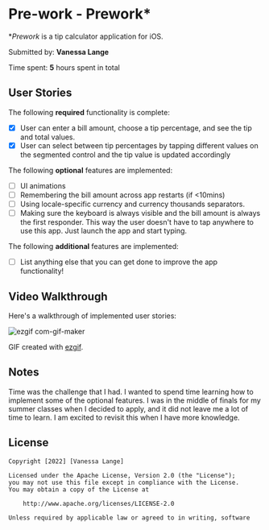 # Pre-work - Prework*

**Prework* is a tip calculator application for iOS.

Submitted by: **Vanessa Lange**

Time spent: **5** hours spent in total

## User Stories

The following **required** functionality is complete:

* [x] User can enter a bill amount, choose a tip percentage, and see the tip and total values.
* [x] User can select between tip percentages by tapping different values on the segmented control and the tip value is updated accordingly

The following **optional** features are implemented:

* [ ] UI animations
* [ ] Remembering the bill amount across app restarts (if <10mins)
* [ ] Using locale-specific currency and currency thousands separators.
* [ ] Making sure the keyboard is always visible and the bill amount is always the first responder. This way the user doesn't have to tap anywhere to use this app. Just launch the app and start typing.

The following **additional** features are implemented:

- [ ] List anything else that you can get done to improve the app functionality!

## Video Walkthrough

Here's a walkthrough of implemented user stories:

![ezgif com-gif-maker](https://user-images.githubusercontent.com/67447055/185728166-4d6e42ba-53dc-4eec-9be9-3dab1bacc14b.gif)


GIF created with [ezgif](https://ezgif.com).

## Notes

Time was the challenge that I had. I wanted to spend time learning how to implement some of the optional features. I was in the middle of finals for my summer classes when I decided to apply, and it did not leave me a lot of time to learn. I am excited to revisit this when I have more knowledge. 


## License

    Copyright [2022] [Vanessa Lange]

    Licensed under the Apache License, Version 2.0 (the "License");
    you may not use this file except in compliance with the License.
    You may obtain a copy of the License at

        http://www.apache.org/licenses/LICENSE-2.0

    Unless required by applicable law or agreed to in writing, software
